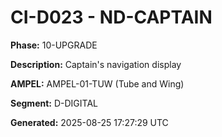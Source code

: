 # CI-D023 - ND-CAPTAIN

**Phase:** 10-UPGRADE

**Description:** Captain's navigation display

**AMPEL:** AMPEL-01-TUW (Tube and Wing)

**Segment:** D-DIGITAL

**Generated:** 2025-08-25 17:27:29 UTC
